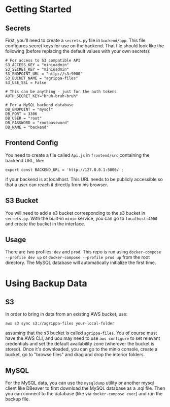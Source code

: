 # Getting Started

## Secrets

First, you'll need to create a `secrets.py` file in `backend/app`. This file configures secret keys for use on the backend. That file should look like the following (before replacing the default values with your own secrets):

```
# For access to S3 compatible API
S3_ACCESS_KEY = "minioadmin"
S3_SECRET_KEY = "minioadmin"
S3_ENDPOINT_URL = "http://s3:9000"
S3_BUCKET_NAME = "agrippa-files"
S3_USE_SSL = False

# This can be anything - just for the auth tokens
AUTH_SECRET_KEY="bruh-bruh-bruh"

# For a MySQL backend database
DB_ENDPOINT = "mysql"
DB_PORT = 3306
DB_USER = "root"
DB_PASSWORD = "rootpassword"
DB_NAME = "backend"
```

## Frontend Config

You need to create a file called `Api.js` in `frontend/src` containing the backend URL, like:

```
export const BACKEND_URL = 'http://127.0.0.1:5000/';
```

if your backend is at localhost. This URL needs to be publicly accessible so that a user can reach it directly from his browser.

## S3 Bucket

You will need to add a s3 bucket corresponding to the s3 bucket in `secrets.py`. With the built-in `minio` service, you can go to `localhost:4000` and create the bucket in the interface.

## Usage

There are two profiles: `dev` and `prod`. This repo is run using `docker-compose --profile dev up` or `docker-compose --profile prod up` from the root directory. The MySQL database will automatically initialize the first time.

# Using Backup Data

## S3

In order to bring in data from an existing AWS bucket, use:

```
aws s3 sync s3://agrippa-files your-local-folder
```

assuming that the s3 bucket is called `agrippa-files`. You of course must have the AWS CLI, and uou may need to use `aws configure` to set relevant credentials and set the default availability zone (wherever the bucket is stored). Once it's downloaded, you can go to the minio console, create a bucket, go to "browse files" and drag and drop the interior folders.

## MySQL

For the MySQL data, you can use the `mysqldump` utility or another mysql client like DBeaver to first download the MySQL database as a .sql file. Then you can connect to the database (like via `docker-compose exec`) and run the backup file.
